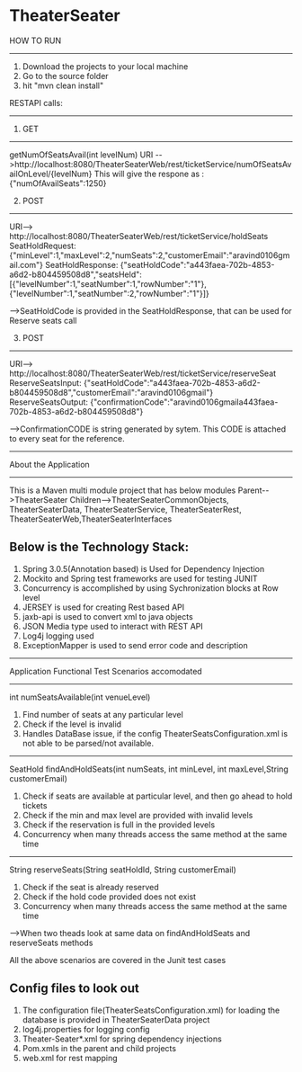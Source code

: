 # TheaterSeater

HOW TO RUN
_______________
1. Download the projects to your local machine
2. Go to the source folder
3. hit "mvn clean install"

RESTAPI calls:
_____________
1. GET
---------------
getNumOfSeatsAvail(int levelNum)
URI -->http://localhost:8080/TheaterSeaterWeb/rest/ticketService/numOfSeatsAvailOnLevel/{levelNum}
This will give the respone as : {"numOfAvailSeats":1250}

2. POST
---------------
URI--> http://localhost:8080/TheaterSeaterWeb/rest/ticketService/holdSeats
SeatHoldRequest:  {"minLevel":1,"maxLevel":2,"numSeats":2,"customerEmail":"aravind0106gmail.com"}
SeatHoldResponse: {"seatHoldCode":"a443faea-702b-4853-a6d2-b804459508d8","seatsHeld":[{"levelNumber":1,"seatNumber":1,"rowNumber":"1"},{"levelNumber":1,"seatNumber":2,"rowNumber":"1"}]}

-->SeatHoldCode is provided in the SeatHoldResponse, that can be used for Reserve seats call

3. POST
---------------
URI-->  http://localhost:8080/TheaterSeaterWeb/rest/ticketService/reserveSeat
ReserveSeatsInput:  {"seatHoldCode":"a443faea-702b-4853-a6d2-b804459508d8","customerEmail":"aravind0106gmail"}
ReserveSeatsOutput: {"confirmationCode":"aravind0106gmaila443faea-702b-4853-a6d2-b804459508d8"}

-->ConfirmationCODE  is string generated by sytem. This CODE is attached to every seat for the reference.
__________________________
About the Application
___________________________

This is a Maven multi module project that has below modules
Parent-->TheaterSeater
Children-->TheaterSeaterCommonObjects, TheaterSeaterData, TheaterSeaterService, TheaterSeaterRest, 		    
           TheaterSeaterWeb,TheaterSeaterInterfaces

Below is the Technology Stack:
---------------------------------
1. Spring 3.0.5(Annotation based) is Used for Dependency Injection
2. Mockito and Spring test frameworks are used for testing JUNIT 
3. Concurrency is accomplished by using Sychronization blocks at Row level
4. JERSEY is used for creating Rest based API
5. jaxb-api is used to convert xml to java objects
6. JSON Media type  used to interact with REST API
7. Log4j logging used
8. ExceptionMapper is used to send error code and description
______________________________________________________________________________________________________________

Application Functional Test Scenarios accomodated

---------------------------------------------------------------------------------------------------------------
int numSeatsAvailable(int venueLevel)
1.  Find number of seats at any particular level
2.  Check if the level is invalid
3.  Handles DataBase issue, if the config TheaterSeatsConfiguration.xml is not able to be parsed/not available.

---------------------------------------------------------------------------------------------------------------
SeatHold findAndHoldSeats(int numSeats, int minLevel, int maxLevel,String customerEmail)
1. Check if seats are available at particular level, and then go ahead to hold tickets
2. Check if the min and max level are provided with invalid levels
3. Check if the reservation is full in the provided levels
4. Concurrency when many threads access the same method at the same time

---------------------------------------------------------------------------------------------------------------
String reserveSeats(String seatHoldId, String customerEmail)
1. Check if the seat  is already reserved
2. Check if the hold code provided does not exist
3. Concurrency when many threads access the same method at the same time

-->When two theads look at same data on findAndHoldSeats and reserveSeats methods

All the above scenarios are covered in the Junit test cases

Config files to look out
----------------------------
1. The configuration file(TheaterSeatsConfiguration.xml) for loading the database is provided in TheaterSeaterData project
2. log4j.properties for logging config
3. Theater-Seater*.xml for spring dependency injections 
4. Pom.xmls in the parent and child projects
5. web.xml for rest mapping

